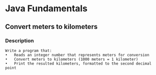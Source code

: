 # Java Fundamentals

## Convert meters to kilometers

### Description

    Write a program that: 
    •	Reads an integer number that represents meters for conversion 
    •	Convert meters to kilometers (1000 meters = 1 kilometer) 
    •	Print the resulted kilometers, formatted to the second decimal point